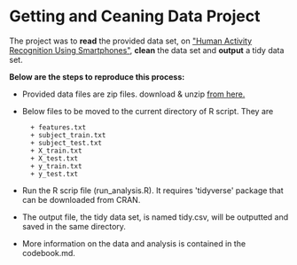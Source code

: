 # Getting and Ceaning Data Project

The project was to **read** the provided data set, on ["Human Activity Recognition Using Smartphones"](http://archive.ics.uci.edu/ml/datasets/Human+Activity+Recognition+Using+Smartphones), **clean** the data set and **output** a tidy data set.

**Below are the steps to reproduce this process:**

* Provided data files are zip files. download & unzip [from here.](https://d396qusza40orc.cloudfront.net/getdata%2Fprojectfiles%2FUCI%20HAR%20Dataset.zip)

* Below files to be moved to the current directory of R script. They are

        + features.txt
        + subject_train.txt
        + subject_test.txt
        + X_train.txt
        + X_test.txt
        + y_train.txt
        + y_test.txt

* Run the R scrip file (run_analysis.R). It requires 'tidyverse' package that can be downloaded from CRAN.

* The output file, the tidy data set, is named tidy.csv, will be outputted and saved in the same directory.

* More information on the data and analysis is contained in the codebook.md.